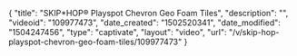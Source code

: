 {
    "title": "SKIP*HOP&reg; Playspot Chevron Geo Foam Tiles",
    "description": "",
    "videoid": "109977473",
    "date_created": "1502520341",
    "date_modified": "1504247456",
    "type": "captivate",
    "layout": "video",
    "url": "\/v\/skip-hop-playspot-chevron-geo-foam-tiles\/109977473"
}